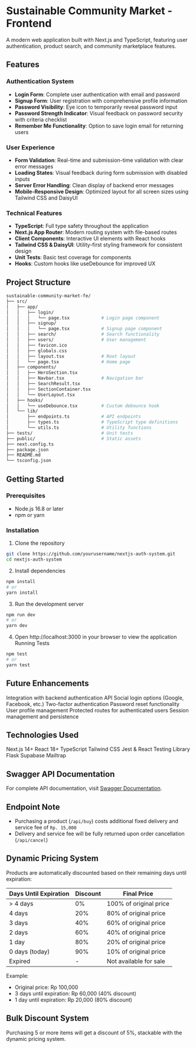 # Sustainable Community Market - Frontend

A modern web application built with Next.js and TypeScript, featuring user authentication, product search, and community marketplace features.

## Features

### Authentication System

- **Login Form**: Complete user authentication with email and password
- **Signup Form**: User registration with comprehensive profile information
- **Password Visibility**: Eye icon to temporarily reveal password input
- **Password Strength Indicator**: Visual feedback on password security with criteria checklist
- **Remember Me Functionality**: Option to save login email for returning users

### User Experience

- **Form Validation**: Real-time and submission-time validation with clear error messages
- **Loading States**: Visual feedback during form submission with disabled inputs
- **Server Error Handling**: Clean display of backend error messages
- **Mobile-Responsive Design**: Optimized layout for all screen sizes using Tailwind CSS and DaisyUI

### Technical Features

- **TypeScript**: Full type safety throughout the application
- **Next.js App Router**: Modern routing system with file-based routes
- **Client Components**: Interactive UI elements with React hooks
- **Tailwind CSS & DaisyUI**: Utility-first styling framework for consistent design
- **Unit Tests**: Basic test coverage for components
- **Hooks**: Custom hooks like useDebounce for improved UX

## Project Structure

```bash
sustainable-community-market-fe/
├── src/
│   ├── app/
│   │   ├── login/
│   │   │   └── page.tsx            # Login page component
│   │   ├── signup/
│   │   │   └── page.tsx            # Signup page component
│   │   ├── search/                 # Search functionality
│   │   ├── users/                  # User management
│   │   ├── favicon.ico
│   │   ├── globals.css
│   │   ├── layout.tsx              # Root layout
│   │   └── page.tsx                # Home page
│   ├── components/
│   │   ├── HeroSection.tsx
│   │   ├── Navbar.tsx              # Navigation bar
│   │   ├── SearchResult.tsx
│   │   ├── SectionContainer.tsx
│   │   └── UserLayout.tsx
│   ├── hooks/
│   │   └── useDebounce.tsx         # Custom debounce hook
│   └── lib/
│       ├── endpoints.ts            # API endpoints
│       ├── types.ts                # TypeScript type definitions
│       └── utils.ts                # Utility functions
├── tests/                          # Unit tests
├── public/                         # Static assets
├── next.config.ts
├── package.json
├── README.md
└── tsconfig.json
```

## Getting Started

### Prerequisites

- Node.js 16.8 or later
- npm or yarn

### Installation

1. Clone the repository

```bash
git clone https://github.com/yourusername/nextjs-auth-system.git
cd nextjs-auth-system
```

2. Install dependencies

```bash
npm install
# or
yarn install
```

3. Run the development server

```bash
npm run dev
# or
yarn dev
```

4. Open http://localhost:3000 in your browser to view the application
   Running Tests

```bash
npm test
# or
yarn test
```

## Future Enhancements

Integration with backend authentication API
Social login options (Google, Facebook, etc.)
Two-factor authentication
Password reset functionality
User profile management
Protected routes for authenticated users
Session management and persistence

## Technologies Used

Next.js 14+
React 18+
TypeScript
Tailwind CSS
Jest & React Testing Library
Flask
Supabase
Mailtrap

## Swagger API Documentation

For complete API documentation, visit [Swagger Documentation](https://sustainable-community-market.onrender.com/api/docs).

## Endpoint Note

- Purchasing a product (`/api/buy`) costs additional fixed delivery and service fee of `Rp. 15,000`
- Delivery and service fee will be fully returned upon order cancellation (`/api/cancel`)

## Dynamic Pricing System

Products are automatically discounted based on their remaining days until expiration:

| Days Until Expiration | Discount | Final Price            |
| --------------------- | -------- | ---------------------- |
| > 4 days              | 0%       | 100% of original price |
| 4 days                | 20%      | 80% of original price  |
| 3 days                | 40%      | 60% of original price  |
| 2 days                | 60%      | 40% of original price  |
| 1 day                 | 80%      | 20% of original price  |
| 0 days (today)        | 90%      | 10% of original price  |
| Expired               | -        | Not available for sale |

Example:

- Original price: Rp 100,000
- 3 days until expiration: Rp 60,000 (40% discount)
- 1 day until expiration: Rp 20,000 (80% discount)

## Bulk Discount System

Purchasing 5 or more items will get a discount of 5%, stackable with the dynamic pricing system.
